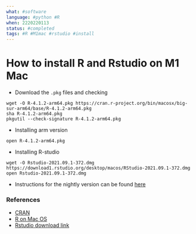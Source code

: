 ```yaml
---
what: #software
language: #python #R 
when: 2220220113
status: #completed
tags: #R #M1mac #rstudio #install 
---
```


# How to install R and Rstudio on M1 Mac 

- Download the `.pkg` files and checking
```
wget -O R-4.1.2-arm64.pkg https://cran.r-project.org/bin/macosx/big-sur-arm64/base/R-4.1.2-arm64.pkg
sha R-4.1.2-arm64.pkg
pkgutil --check-signature R-4.1.2-arm64.pkg
```

- Installing arm version 
```
open R-4.1.2-arm64.pkg
```

- Installing R-studio 
```
wget -O Rstudio-2021.09.1-372.dmg https://download1.rstudio.org/desktop/macos/RStudio-2021.09.1-372.dmg
open Rstudio-2021.09.1-372.dmg
```

- Instructions for the nightly version can be found [here](https://mac.r-project.org/#nightly)



### References
- [CRAN](https://cran.r-project.org/)
- [R on Mac OS](https://cran.r-project.org/doc/manuals/r-patched/R-admin.html#Installing-R-under-macOS)
- [Rstudio download link](https://www.rstudio.com/products/rstudio/download/#download)





